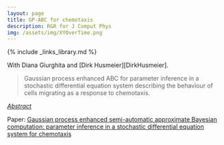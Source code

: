 ```yaml
---
layout: page
title: GP-ABC for chemotaxis
description: R&R for J Comput Phys
img: /assets/img/XYOverTime.png
---
```

{% include _links_library.md %}

<script type="text/javascript">
 function showhide(id) {
    var e = document.getElementById(id);
    e.style.display = (e.style.display == 'block') ? 'none' : 'block';
 }
</script>
   
With Diana Giurghita and [Dirk Husmeier][DirkHusmeier].

> Gaussian process enhanced ABC for parameter inference in a stochastic differential equation system describing the behaviour of cells migrating as a response to chemotaxis.

<i class="fa fa-sticky-note" aria-hidden="true"></i> <a href="javascript:showhide('pcp')">_Abstract_</a>
<div id="pcp" style="display:none;">
<p>  <div style="font-size:0.85em; text-align: justify;">Chemotaxis is a type of cell movement in response to a chemical stimulus which plays a key role in multiple biophysical processes, such as embryogenesis and wound healing, and which is crucial for understanding metastasis in cancer research. In the literature, chemotaxis has been modelled using biophysical models based on systems of nonlinear stochastic partial differential equations (NSPDEs), which are known to be challenging for statistical inference due to the intractability of the associated likelihood and the high computational costs of their numerical integration. Therefore, data analysis in this context has been limited to comparing predictions from NSPDE models to laboratory data using simple descriptive statistics. We present a statistically rigorous framework for parameter estimation in complex biophysical systems described by NSPDEs such as the one of chemotaxis. We adopt a likelihood-free approach based on approximate Bayesian computations with sequential Monte Carlo (ABC-SMC) which allows for circumventing the intractability of the likelihood. To find informative summary statistics, crucial for the performance of ABC, we propose to use a Gaussian process (GP) regression model. The interpolation provided by the GP regression turns out useful on its own merits: it relatively accurately estimates the parameters of the NSPDE model and allows for uncertainty quantification, at a very low computational cost. We demonstrate that the correction provided by ABC-SMC is essential for accurate estimation of some of the NSPDE model parameters and for more flexible uncertainty quantification. Our proposed methodology was externally assessed at the Cside 2018 competition, where it ranked 1st in the category "stochastic differential equations".</div> </p>
</div>

<i class="fa fa-download fa-ld" aria-hidden="true"></i> Paper: <a class="page-link" href="{{ '/research/Borowska, Giurghita, Husmeier - Gaussian process enhanced semi-automatic approximate Bayesian computation.pdf' | prepend: site.baseurl | prepend: site.url }}">Gaussian process enhanced semi-automatic approximate Bayesian computation: parameter inference in a stochastic differential equation system for chemotaxis</a> 